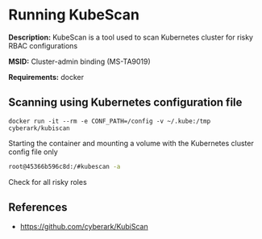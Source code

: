 # Running KubeScan

**Description:** KubeScan is a tool used to scan Kubernetes cluster for risky RBAC configurations

**MSID:** Cluster-admin binding (MS-TA9019)

**Requirements:** docker

## Scanning using Kubernetes configuration file

```
docker run -it --rm -e CONF_PATH=/config -v ~/.kube:/tmp cyberark/kubiscan
```

Starting the container and mounting a volume with the Kubernetes cluster config file only

```bash
root@45366b596c8d:/#kubescan -a
```

Check for all risky roles

## References
* https://github.com/cyberark/KubiScan